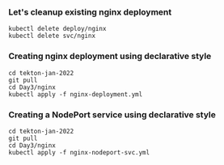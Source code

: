 ### Let's cleanup existing nginx deployment
```
kubectl delete deploy/nginx
kubectl delete svc/nginx
```

### Creating nginx deployment using declarative style
```
cd tekton-jan-2022
git pull
cd Day3/nginx
kubectl apply -f nginx-deployment.yml
```

### Creating a NodePort service using declarative style
```
cd tekton-jan-2022
git pull
cd Day3/nginx
kubectl apply -f nginx-nodeport-svc.yml
```
